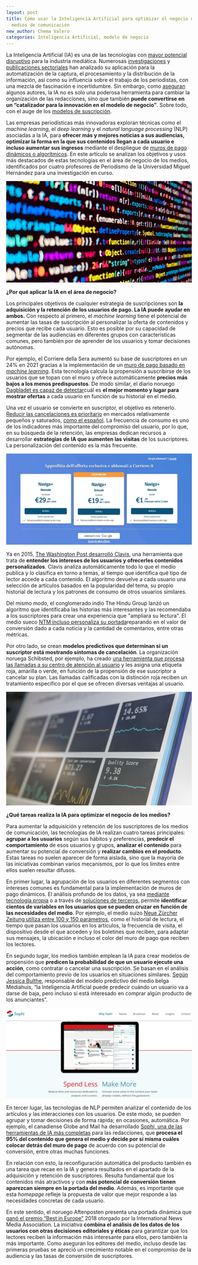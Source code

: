 ```yaml
---
layout: post
title: Cómo usar la Inteligencia Artificial para optimizar el negocio de los
  medios de comunicación
new_author: Chema Valero
categories: Inteligencia Artificial, modelo de negocio
---
```

La Inteligencia Artificial (IA) es una de las tecnologías con [mayor potencial disruptivo](https://www.mdpi.com/2673-5172/3/4/46) para la industria mediática. Numerosas [investigaciones](https://www.tandfonline.com/doi/abs/10.1080/21670811.2019.1630289) y [publicaciones sectoriales](https://mip.umh.es/blog/2019/11/02/el-impacto-de-la-inteligencia-artificial-en-el-periodismo/) han analizado su aplicación para la automatización de la captura, el procesamiento y la distribución de la información, así como su influencia sobre el trabajo de los periodistas, con una mezcla de fascinación e incertidumbre. Sin embargo, como [aseguran](https://www.mdpi.com/2199-8531/5/3/44) algunos autores, la IA no es solo una poderosa herramienta para cambiar la organización de las redacciones, sino que también **puede convertirse en un “catalizador para la innovación en el modelo de negocio”**. Sobre todo, con el auge de los [modelos de suscripción](https://mip.umh.es/blog/2021/12/09/redaccion-enfoques-producir-fortalecer-modelos-pago-suscripciones-medios/).

Las empresas periodísticas más innovadoras exploran técnicas como el *machine learning,* el *deep learning* y el *natural language processing* (NLP) asociadas a la IA, para **ofrecer más y mejores noticias a sus audiencias, optimizar la forma en la que sus contenidos llegan a cada usuario e incluso aumentar sus ingresos** mediante el despliegue de [muros de pago dinámicos o algorítmicos](https://mip.umh.es/blog/2019/07/09/muros-pago-algoritmicos-futuro/). En este artículo se analizan los objetivos y usos más destacados de estas tecnologías en el área de negocio de los medios, identificados por cuatro profesores de Periodismo de la Universidad Miguel Hernández para una investigación en curso.



![](/images/shots/imagen1.jpg)



**¿Por qué aplicar la IA en el área de negocio?**

Los principales objetivos de cualquier estrategia de suscripciones son **la adquisición y la retención de los usuarios de pago. La IA puede ayudar en ambos.** Con respecto al primero, el *machine learning* tiene el potencial de aumentar las tasas de suscripción al personalizar la oferta de contenidos y precios que recibe cada usuario. Esto es posible por su capacidad de segmentar de las audiencias en diferentes grupos con características comunes, pero también por de aprender de los usuarios y tomar decisiones autónomas.

Por ejemplo, el Corriere della Sera aumentó su base de suscriptores en un 24% en 2021 gracias a la implementación de un [muro de pago basado en *machine learning*](https://piano.io/wp-content/uploads/2022/08/Corriere-della-Sera-Case-Study-English.pdf). Esta tecnología calcula la propensión a suscribirse de los usuarios que se topan con el muro y ofrece automáticamente **precios más bajos a los menos predispuestos**. De modo similar, el diario noruego [Dagbladet es capaz de detectar](https://innovation.media/magazines/new-revenue-streams/case-studies-of-reader-revenue-success-in-digital-media)cuál es **el mejor momento y lugar para mostrar ofertas** a cada usuario en función de su historial en el medio.

Una vez el usuario se convierte en suscriptor, el objetivo es retenerlo. [Reducir las cancelaciones es prioritario](https://mip.umh.es/blog/2022/06/07/del-churnalism-al-churn-la-fidelidad-del-periodismo-bajo-suscripcion/) en mercados relativamente pequeños y saturados, [como el español](https://www.xataka.com/otros/cada-vez-medios-que-se-pasan-al-muro-pago-espana-gran-pregunta-habra-suscriptores-para-todos). La frecuencia de consumo es uno de los indicadores más importante del compromiso del usuario, por lo que, en su búsqueda de la retención, las empresas dedican recursos a desarrollar **estrategias de IA que aumenten las visitas** de los suscriptores. La personalización del contenido es la más frecuente.



![](/images/shots/imagen2.png)

Ya en 2015, [The Washington Post desarrolló Clavis](https://knightlab.northwestern.edu/2015/06/03/how-the-washington-posts-clavis-tool-helps-to-make-news-personal/), una herramienta que trata de **entender los intereses de los usuarios y ofrecerles contenidos personalizados**. Clavis analiza automáticamente todo lo que el medio publica y lo clasifica en torno a temas, al tiempo que identifica qué tipo de lector accede a cada contenido. El algoritmo devuelve a cada usuario una selección de artículos basados en la popularidad del tema, su propio historial de lectura y los patrones de consumo de otros usuarios similares.

Del mismo modo, el conglomerado indio The Hindu Group lanzó un algoritmo que identificaba las historias más interesantes y las recomendaba a los suscriptores para crear una experiencia que "ampliara su lectura". El medio sueco [NTM incluso personaliza su portada](https://www.inma.org/best-practice/Readership-and-Engagement/2022-163/Copy-With-Pride-Introducing-Reactions-and-Comments-to-Win-Back-Audience-Engagement)reparando en el valor de conversión dado a cada noticia y la cantidad de comentarios, entre otras métricas.

Por otro lado, se crean **modelos predictivos que determinan si un suscriptor está mostrando síntomas de cancelación**. La organización noruega Schibsted, por ejemplo, ha creado [una herramienta que procesa las llamadas a su centro de atención al usuario](https://www.inma.org/blogs/conference/post.cfm/schibsted-nzz-use-ai-other-futuristic-methods-to-improve-subscription-sales-retention) y les asigna una etiqueta roja, amarilla o verde, en función de la propensión de ese suscriptor a cancelar su plan. Las llamadas calificadas con la distinción roja reciben un tratamiento específico por el que se ofrecen diversas ventajas al usuario.  

![](/images/shots/imagen3.jpg)



**¿Qué tareas realiza la IA para optimizar el negocio de los medios?**

Para aumentar la adquisición y retención de los suscriptores de los medios de comunicación, las tecnologías de IA realizan cuatro tareas principales: **agrupar a los usuarios** según sus hábitos y preferencias, **predecir el comportamiento** de esos usuarios y grupos, **analizar el contenido** para aumentar su potencial de conversión y **realizar cambios en el producto**. Estas tareas no suelen aparecer de forma aislada, sino que la mayoría de las iniciativas combinan varios mecanismos, por lo que los límites entre ellos suelen resultar difusos.

En primer lugar, la agrupación de los usuarios en diferentes segmentos con intereses comunes es fundamental para la implementación de muros de pago dinámicos. El análisis profundo de los datos, ya sea [mediante tecnología propia](https://www.ami.info/muros-de-pago-dinamicos-nueva-herramienta-imprescindible-para-los-editores.html) o a través de [soluciones de terceros](https://sourceforge.net/software/compare/Piano-VX-vs-Poool/), permite **identificar cientos de variables en los usuarios que se pueden cruzar en función de las necesidades del medio**. Por ejemplo, el medio suizo [Neue Zürcher Zeitung utiliza entre 100 y 150 parámetros](https://whatsnewinpublishing.com/how-dynamic-paywalls-help-publishers-connect-potential-subscribers-with-the-right-offer-at-the-right-time/), como el historial de lectura, el tiempo que pasan los usuarios en los artículos, la frecuencia de visita, el dispositivo desde el que acceden y los boletines que reciben, para adaptar sus mensajes, la ubicación e incluso el color del muro de pago que reciben los lectores.

En segundo lugar, los medios también emplean la IA para crear modelos de propensión que **predicen la probabilidad de que un usuario ejecute una acción**, como contratar o cancelar una suscripción. Se basan en el análisis del comportamiento previo de los usuarios en situaciones similares. [Según Jessica Bulthe](https://www.youtube.com/watch?v=U9hHYlYg6E4&ab_channel=INMA-InternationalNewsMediaAssociation), responsable del modelo predictivo del medio belga Mediahuis, “la Inteligencia Artificial puede predecir cuándo un usuario va a darse de baja, pero incluso si está interesado en comprar algún producto de los anunciantes”.

![](/images/shots/imagen5.png)

En tercer lugar, las tecnologías de NLP permiten analizar el contenido de los artículos y las interacciones con los usuarios. De este modo, se pueden agrupar y tomar decisiones de forma rápida; en ocasiones, automática. Por ejemplo, el canadiense Globe and Mail ha desarrollado [Sophi, una de las herramientas de IA más completas](https://www.sophi.io/) para las redacciones, que **procesa el 95% del contenido que genera el medio y decide por sí misma cuáles colocar detrás del muro de pago** de acuerdo con su potencial de conversión, entre otras muchas funciones.

En relación con esto, la reconfiguración automática del producto también es una tarea que recae en la IA y genera resultados en el apartado de la adquisición y retención de suscriptores. Resulta fundamental que los contenidos más atractivos y con **más potencial de conversión tienen aparezcan siempre en la portada del medio**. Además, es importante que esta *homepage* refleje la propuesta de valor que mejor responde a las necesidades concretas de cada usuario.

En este sentido, el noruego Aftenposten presenta una portada dinámica que [ganó el premio “Best in Europe”](https://schibsted.com/news/aftenpostens-reinvented-frontpage-best-in-europe/) 2018 otorgado por la International News Media Association. La iniciativa **combina el análisis de los datos de los usuarios con otras decisiones editoriales y éticas** para garantizar que los lectores reciben la información más interesante para ellos, pero también la más importante. Como aseguran los editores del medio, incluso desde las primeras pruebas se apreció un crecimiento notable en el compromiso de la audiencia y las tasas de conversión de suscriptores.